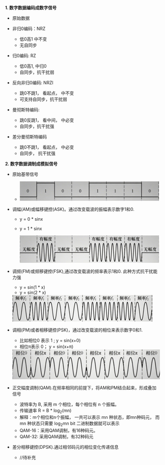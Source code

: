 **1. 数字数据编码成数字信号**

- 原始数据

  

- 非归0编码：NRZ

  - 低0高1 中不变
  - 无自同步

- 归0编码: RZ

  - 低0高1, 中归0
  - 自同步，抗干扰弱

- 反向非归0编码: NRZI

  - 跳0不跳1， 看起点， 中不变
  - 可支持自同步，抗干扰弱

- 曼彻斯特编码:

  - 跳0反跳1， 看中间， 中必变
  - 自同步，抗干扰强

- 差分曼彻斯特编码

  - 跳0不跳1， 看起点， 中必变
  - 自同步， 抗干扰强

  



 **2. 数字数据调制成模拟信号**

- 原始基带信号
  - <img src="assets/image-20250815161415357.png" alt="image-20250815161415357" style="zoom:50%;" />

- 调幅(AM)或幅移键控(ASK)。通过改变载波的振幅表示数字1和0.

  - y = 0 * sinx

  - y = 1 * sinx

    <img src="assets/image-20250815161305322.png" alt="image-20250815161305322" style="zoom:50%;" />

- 调频(FM)或频移键控(FSK),通过改变载波的频率表示1和0. 此种方式抗干扰能力强

  - y = sin(1 * x)
  - y = sin(2 * x)

  <img src="assets/image-20250815153440454.png" alt="image-20250815153440454" style="zoom:50%;" />



- 调相(PM)或者相移键控(PSK)，通过改变载波的相位来表示数字0和1. 

  - 比如相位0 表示 1 ; y = sin(x+0)
  - 相位π表示 0；  y = sin(x+π)
  
  <img src="assets/image-20250815152900665.png" alt="image-20250815152900665" style="zoom: 50%;" />
  
  
  
- 正交幅度调制(QAM).在频率相同的前提下，将AM和PM结合起来，形成叠加信号

  - 波特率为 B, 采用 m 个相位，每个相位有 n 个振幅。
  - 传输速率 R = B * log<sub>2</sub>(mn)
  - 解释：m个相位和n个振幅， 一共可以表示 mn 种状态，即mn种码元， 而 mn 种状态只需要 log<sub>2</sub>mn bit 二进制数据就可以表示
  - QAM-16：采用QAM调制，有16种码元。
  - QAM-32: 采用QAM调制，有32种码元

- 差分相移键控(DPSK).通过相邻码元的相位变化传递信息
  - //待补充